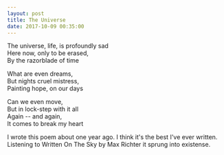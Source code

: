 ```yaml
---
layout: post
title: The Universe
date: 2017-10-09 00:35:00
---
```

The universe, life, is profoundly sad  
Here now, only to be erased,  
By the razorblade of time  

What are even dreams,  
But nights cruel mistress,  
Painting hope, on our days  

Can we even move,  
But in lock-step with it all  
Again -- and again,  
It comes to break my heart  

I wrote this poem about one year ago. I think it's the best I've ever written.  
Listening to Written On The Sky by Max Richter it sprung into existense.
